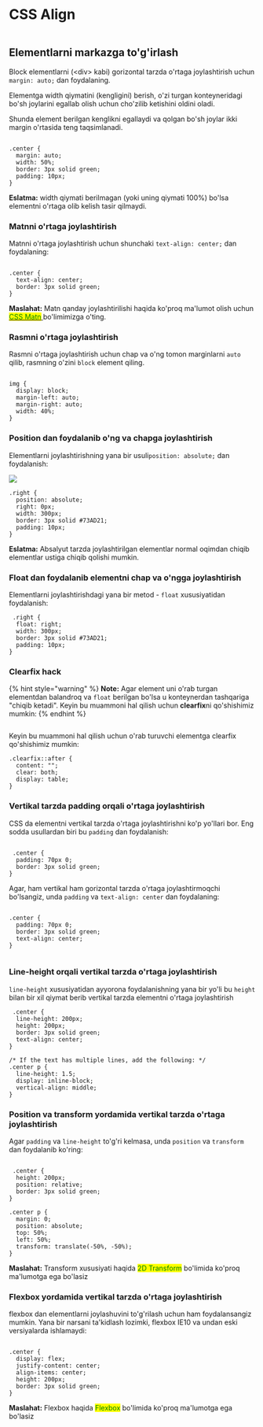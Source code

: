 # CSS Align

<figure><img src="../../.gitbook/assets/image (511).png" alt=""><figcaption></figcaption></figure>

## Elementlarni markazga to'g'irlash

Block elementlarni (\<div> kabi) gorizontal tarzda o'rtaga joylashtirish uchun `margin: auto;` dan foydalaning.

Elementga width qiymatini (kengligini) berish, o'zi turgan konteyneridagi bo'sh joylarini egallab olish uchun cho'zilib ketishini oldini oladi.

Shunda element berilgan kenglikni egallaydi va qolgan bo'sh joylar ikki margin o'rtasida teng taqsimlanadi.

<figure><img src="../../.gitbook/assets/image (87).png" alt=""><figcaption></figcaption></figure>

```
.center {
  margin: auto;
  width: 50%;
  border: 3px solid green;
  padding: 10px;
}
```

**Eslatma:** width qiymati berilmagan (yoki uning qiymati 100%) bo'lsa elementni o'rtaga olib kelish tasir qilmaydi.

### Matnni o'rtaga joylashtirish <a href="#matnni-ortaga-joylashtirish" id="matnni-ortaga-joylashtirish"></a>

Matnni o'rtaga joylashtirish uchun shunchaki `text-align: center;` dan foydalaning:

<figure><img src="../../.gitbook/assets/image (480).png" alt=""><figcaption></figcaption></figure>

```
.center {
  text-align: center;
  border: 3px solid green;
}
```

**Maslahat:** Matn qanday joylashtirilishi haqida ko'proq ma'lumot olish uchun [<mark style="color:green;">CSS Matn</mark> ](css-matn/)bo'limimizga o'ting.

### Rasmni o'rtaga joylashtirish <a href="#rasmni-ortaga-joylashtirish" id="rasmni-ortaga-joylashtirish"></a>

Rasmni o'rtaga joylashtirish uchun chap va o'ng tomon marginlarni `auto` qilib, rasmning o'zini `block` element qiling.

<figure><img src="../../.gitbook/assets/paris (2).jpg" alt=""><figcaption></figcaption></figure>

```
img {
  display: block;
  margin-left: auto;
  margin-right: auto;
  width: 40%;
}
```

### Position dan foydalanib o'ng va chapga joylashtirish <a href="#position-dan-foydalanib-ong-va-chapga-joylashtirish" id="position-dan-foydalanib-ong-va-chapga-joylashtirish"></a>

Elementlarni joylashtirishning yana bir usuli`position: absolute;` dan foydalanish:

&#x20;                                                                                                       ![](<../../.gitbook/assets/image (514).png>)

```
.right {
  position: absolute;
  right: 0px;
  width: 300px;
  border: 3px solid #73AD21;
  padding: 10px;
}
```

**Eslatma:** Absalyut tarzda joylashtirilgan elementlar normal oqimdan chiqib elementlar ustiga chiqib qolishi mumkin.

### Float dan foydalanib elementni chap va o'ngga joylashtirish <a href="#float-ni-ishlatgan-holda-elementni-chap-va-ongga-joylashtirish" id="float-ni-ishlatgan-holda-elementni-chap-va-ongga-joylashtirish"></a>

Elementlarni joylashtirishdagi yana bir metod - `float` xususiyatidan foydalanish:

```
 .right {
  float: right;
  width: 300px;
  border: 3px solid #73AD21;
  padding: 10px;
}
```

### Clearfix hack <a href="#clearfix-hack" id="clearfix-hack"></a>

{% hint style="warning" %}
**Note:** Agar element uni o'rab turgan elementdan balandroq va `float` berilgan bo'lsa  u konteynerdan tashqariga "chiqib ketadi". Keyin bu muammoni hal qilish uchun **clearfix**ni qo'shishimiz mumkin:
{% endhint %}

<figure><img src="../../.gitbook/assets/image (139).png" alt=""><figcaption></figcaption></figure>

Keyin bu muammoni hal qilish uchun o'rab turuvchi elementga clearfix qo'shishimiz mumkin:

```
.clearfix::after {
  content: "";
  clear: both;
  display: table;
} 
```

### Vertikal tarzda padding orqali o'rtaga joylashtirish <a href="#vertikal-holatda-padding-orqali-ortaga-joylashtirish" id="vertikal-holatda-padding-orqali-ortaga-joylashtirish"></a>

CSS da elementni vertikal tarzda o'rtaga joylashtirishni ko'p yo'llari bor. Eng sodda usullardan biri bu `padding` dan foydalanish:

<figure><img src="../../.gitbook/assets/image (288).png" alt=""><figcaption></figcaption></figure>

```
 .center {
  padding: 70px 0;
  border: 3px solid green;
}
```

Agar, ham vertikal ham gorizontal tarzda o'rtaga joylashtirmoqchi bo'lsangiz, unda `padding` va `text-align: center` dan foydalaning:

<figure><img src="../../.gitbook/assets/image (759).png" alt=""><figcaption></figcaption></figure>

```
.center {
  padding: 70px 0;
  border: 3px solid green;
  text-align: center;
}
```

<figure><img src="../../.gitbook/assets/image (761).png" alt=""><figcaption></figcaption></figure>

### Line-height orqali vertikal tarzda o'rtaga joylashtirish <a href="#line-height-orqali-vertikal-holatda-ortaga-joylashtirish" id="line-height-orqali-vertikal-holatda-ortaga-joylashtirish"></a>

`line-height` xususiyatidan ayyorona foydalanishning yana bir yo'li bu `height` bilan bir xil qiymat berib vertikal tarzda elementni o'rtaga joylashtirish

```
 .center {
  line-height: 200px;
  height: 200px;
  border: 3px solid green;
  text-align: center;
}

/* If the text has multiple lines, add the following: */
.center p {
  line-height: 1.5;
  display: inline-block;
  vertical-align: middle;
}
```

### Position va transform yordamida vertikal tarzda o'rtaga joylashtirish <a href="#position-va-transform-yordamida-vertikal-holatda-ortaga-joylashtirish" id="position-va-transform-yordamida-vertikal-holatda-ortaga-joylashtirish"></a>

Agar `padding` va `line-height` to'g'ri kelmasa, unda `position` va `transform` dan foydalanib ko'ring:

<figure><img src="../../.gitbook/assets/image (807).png" alt=""><figcaption></figcaption></figure>

```
 .center {
  height: 200px;
  position: relative;
  border: 3px solid green;
}

.center p {
  margin: 0;
  position: absolute;
  top: 50%;
  left: 50%;
  transform: translate(-50%, -50%);
}
```

**Maslahat:** Transform xususiyati haqida <mark style="color:green;">2D Transform</mark> bo'limida ko'proq ma'lumotga ega bo'lasiz

### Flexbox yordamida vertikal tarzda o'rtaga joylashtirish <a href="#flexbox-yordamida-vertikal-holatda-ortaga-joylashtirish" id="flexbox-yordamida-vertikal-holatda-ortaga-joylashtirish"></a>

flexbox dan elementlarni joylashuvini to'g'rilash uchun ham foydalansangiz mumkin. Yana bir narsani ta'kidlash lozimki, flexbox IE10 va undan eski versiyalarda ishlamaydi:

<figure><img src="../../.gitbook/assets/image (845).png" alt=""><figcaption></figcaption></figure>

```
.center {
  display: flex;
  justify-content: center;
  align-items: center;
  height: 200px;
  border: 3px solid green;
}
```

**Maslahat:** Flexbox haqida <mark style="color:green;">Flexbox</mark> bo'limida ko'proq ma'lumotga ega bo'lasiz
